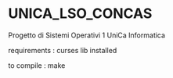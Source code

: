 # UNICA_LSO_CONCAS

Progetto di Sistemi Operativi 1 UniCa Informatica

requirements : curses lib installed

to compile : make 
